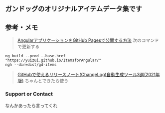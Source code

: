 ## ガンドッグのオリジナルアイテムデータ集です

## 参考・メモ
> [AngularアプリケーションをGitHub Pagesで公開する方法](https://qiita.com/kasaharu/items/29117827a1417fed50e6)
> 次のコマンドで更新する

```
ng build --prod --base-href "https://yuizui.github.io/ItemsforAngular/"
ngh --dir=dist/gd-items
```

> [GitHubで使えるリリースノート(ChangeLog)自動生成ツール3選(2021年版)](https://qiita.com/__snow_rabbit__/items/f6c216432a6c02d30857)
> ちゃんとできたら使う

### Support or Contact

なんかあったら言ってくれ
